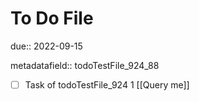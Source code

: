 # To Do File

due:: 2022-09-15

metadatafield:: todoTestFile_924_88

- [ ] Task of todoTestFile_924 1 [[Query me]]
